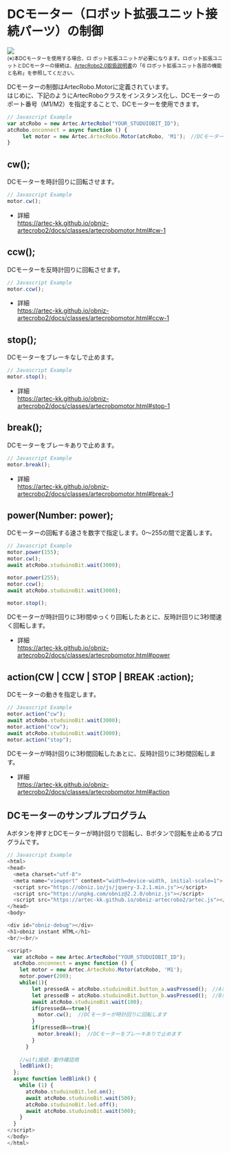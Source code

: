 # DCモーター（ロボット拡張ユニット接続パーツ）の制御

![](https://i.imgur.com/FUldF1K.jpg)<br>
<small>(※)本DCモーターを使用する場合、ロ
ボット拡張ユニットが必要になります。ロボット拡張ユニットとDCモーターの接続は、[ArtecRobo2.0取扱説明書](https://www.artec-kk.co.jp/artecrobo2/pdf/jp/82541man_K0419_J.pdf)の「6 ロボット拡張ユニット各部の機能と名称」を参照してください。<br></small>

DCモーターの制御はArtecRobo.Motorに定義されています。</br>
はじめに、下記のようにArtecRoboクラスをインスタンス化し、DCモーターのポート番号（M1/M2）を指定することで、DCモーターを使用できます。
```Javascript
// Javascript Example
var atcRobo = new Artec.ArtecRobo("YOUR_STUDUIOBIT_ID");
atcRobo.onconnect = async function () {
     let motor = new Artec.ArtecRobo.Motor(atcRobo, 'M1');　//DCモーターをM1に接続する場合
}
```

## cw();
DCモーターを時計回りに回転させます。
```Javascript
// Javascript Example
motor.cw();
```
* 詳細<br>
https://artec-kk.github.io/obniz-artecrobo2/docs/classes/artecrobomotor.html#cw-1

## ccw();
DCモーターを反時計回りに回転させます。
```Javascript
// Javascript Example
motor.ccw();
```
* 詳細<br>
https://artec-kk.github.io/obniz-artecrobo2/docs/classes/artecrobomotor.html#ccw-1

## stop();
DCモーターをブレーキなしで止めます。
```Javascript
// Javascript Example
motor.stop();
```
* 詳細<br>
https://artec-kk.github.io/obniz-artecrobo2/docs/classes/artecrobomotor.html#stop-1

## break();
DCモーターをブレーキありで止めます。
```Javascript
// Javascript Example
motor.break();
```
* 詳細<br>
https://artec-kk.github.io/obniz-artecrobo2/docs/classes/artecrobomotor.html#break-1

## power(Number: power);
DCモーターの回転する速さを数字で指定します。0～255の間で定義します。
```Javascript
// Javascript Example
motor.power(155);
motor.cw();
await atcRobo.studuinoBit.wait(3000);

motor.power(255);
motor.ccw();
await atcRobo.studuinoBit.wait(3000);

motor.stop();
```
DCモーターが時計回りに3秒間ゆっくり回転したあとに、反時計回りに3秒間速く回転します。
* 詳細<br>
https://artec-kk.github.io/obniz-artecrobo2/docs/classes/artecrobomotor.html#power

## action(CW | CCW | STOP | BREAK :action);
DCモーターの動きを指定します。
```Javascript
// Javascript Example
motor.action("cw");
await atcRobo.studuinoBit.wait(3000);
motor.action("ccw");
await atcRobo.studuinoBit.wait(3000);
motor.action("stop");
```
DCモーターが時計回りに3秒間回転したあとに、反時計回りに3秒間回転します。
* 詳細<br>
https://artec-kk.github.io/obniz-artecrobo2/docs/classes/artecrobomotor.html#action

## DCモーターのサンプルプログラム
Aボタンを押すとDCモーターが時計回りで回転し、Bボタンで回転を止めるプログラムです。
```Javascript
// Javascript Example
<html>
<head>
  <meta charset="utf-8">
  <meta name="viewport" content="width=device-width, initial-scale=1">
  <script src="https://obniz.io/js/jquery-3.2.1.min.js"></script>
  <script src="https://unpkg.com/obniz@2.2.0/obniz.js"></script>
  <script src="https://artec-kk.github.io/obniz-artecrobo2/artec.js"></script>
</head>
<body>

<div id="obniz-debug"></div>
<h1>obniz instant HTML</h1>
<br/><br/>

<script>
  var atcRobo = new Artec.ArtecRobo("YOUR_STUDUIOBIT_ID");
  atcRobo.onconnect = async function () {
    let motor = new Artec.ArtecRobo.Motor(atcRobo, 'M1');
    motor.power(200);
    while(1){
        let pressedA = atcRobo.studuinoBit.button_a.wasPressed();　//Aボタンが押されたときtrueを返します
        let pressedB = atcRobo.studuinoBit.button_b.wasPressed();　//Bボタンが押されたときtrueを返します
        await atcRobo.studuinoBit.wait(100);
        if(pressedA==true){
          motor.cw();  //DCモーターが時計回りに回転します
        }
        if(pressedB==true){
          motor.break();  //DCモーターをブレーキありで止めます
        }
      }
　　    
    //wifi接続／動作確認用
    ledBlink();
  };
  async function ledBlink() {
    while (1) {
      atcRobo.studuinoBit.led.on();
      await atcRobo.studuinoBit.wait(500);
      atcRobo.studuinoBit.led.off();
      await atcRobo.studuinoBit.wait(500);
    }
  }
</script>
</body>
</html>
```

